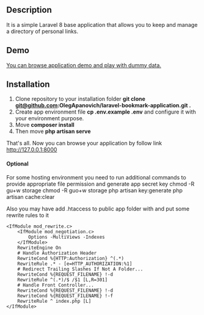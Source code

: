 ## Description
It is a simple Laravel 8 base application that allows you to keep and manage a directory of personal links.

## Demo
[You can browse application demo and play with dummy data.](https://bookmarks.monolitpro.info)

## Installation
1. Clone repository to your installation folder **git clone git@github.com:OlegApanovich/laravel-bookmark-application.git .**
2. Create app environment file **cp .env.example .env** and configure it with your environment purpose.
3. Move **composer install** 
4. Then move **php artisan serve** 

That's all. Now you can browse your application by follow link http://127.0.0.1:8000

#### Optional
For some hosting environment you need to run additional commands to provide appropriate file permission and generate app secret key
chmod -R gu+w storage
chmod -R guo+w storage
php artisan key:generate
php artisan cache:clear

Also you may have add .htaccess to public app folder with and put some rewrite rules to it
```
<IfModule mod_rewrite.c>
    <IfModule mod_negotiation.c>
        Options -MultiViews -Indexes
    </IfModule>
    RewriteEngine On
    # Handle Authorization Header
    RewriteCond %{HTTP:Authorization} ^(.*)
    RewriteRule .* - [e=HTTP_AUTHORIZATION:%1]
    # Redirect Trailing Slashes If Not A Folder...
    RewriteCond %{REQUEST_FILENAME} !-d
    RewriteRule ^(.*)/$ /$1 [L,R=301]
    # Handle Front Controller...
    RewriteCond %{REQUEST_FILENAME} !-d
    RewriteCond %{REQUEST_FILENAME} !-f
    RewriteRule ^ index.php [L]
</IfModule>
```
